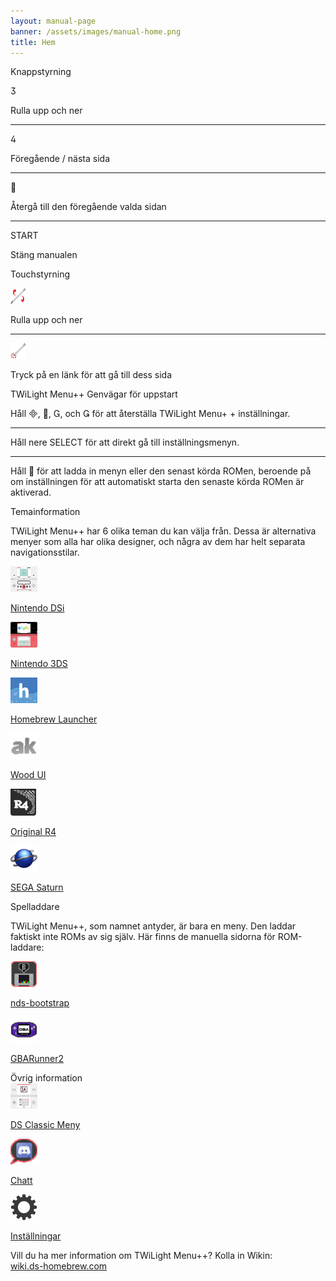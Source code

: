 ```yaml
---
layout: manual-page
banner: /assets/images/manual-home.png
title: Hem
---
```


<div id="button-controls" class="section-title">Knappstyrning</div>
<div class="section-body">
    <div class="button-action-group">
        <p class="button-action button">&#xE07D;</p>
        <p class="button-action-text">Rulla upp och ner</p>
    </div>
    <hr>
    <div class="button-action-group">
        <p class="button-action button">&#xE07E;</p>
        <p class="button-action-text">Föregående / nästa sida</p>
    </div>
    <hr>
    <div class="button-action-group">
        <p class="button-action button">&#xE001;</p>
        <p class="button-action-text">Återgå till den föregående valda sidan</p>
    </div>
    <hr>
    <div class="button-action-group">
        <p class="button-action">START</p>
        <p class="button-action-text">Stäng manualen</p>
    </div>
</div>

<div id="touch-controls" class="section-title">Touchstyrning</div>
<div class="section-body">
    <div class="button-action-group">
        <p class="button-action"><img src="/assets/images/up-down.png" alt="Rulla upp/ner på pekskärmen"></p>
        <p class="button-action-text">Rulla upp och ner</p>
    </div>
    <hr>
    <div class="button-action-group">
        <p class="button-action"><img src="/assets/images/tap.png" alt="Tryck på pekskärmen"></p>
        <p class="button-action-text">Tryck på en länk för att gå till dess sida</p>
    </div>
</div>

<div id="twilight-menu-boot-shortcuts" class="section-title">TWiLight Menu++ Genvägar för uppstart</div>
<div class="section-body">
    <p>
        Håll &#xE000;, &#xE001;, &#xE002;, och &#xE003; för att återställa TWiLight Menu+ + inställningar.
    </p>
    <hr>
    <p>
        Håll nere SELECT för att direkt gå till inställningsmenyn.
    </p>
    <hr>
    <p>
        Håll &#xE001; för att ladda in menyn eller den senast körda ROMen, beroende på om inställningen för att automatiskt starta den senaste körda ROMen är aktiverad.
    </p>
</div>

<div id="theme-information" class="section-title">Temainformation</div>
<div class="section-body">
    <p class="mb-2">TWiLight Menu++ har 6 olika teman du kan välja från. Dessa är alternativa menyer som alla har olika designer, och några av dem har helt separata navigationsstilar.</p>
    <div class="grid-container-3">
        <div class="grid-item">
            <img src="/assets/images/dsi-icon.png">
            <p>
                <a href="theme1-dsi">Nintendo DSi</a>
            </p>
        </div>
        <div class="grid-item">
            <img src="/assets/images/3ds-icon.png">
            <p>
                <a href="theme2-3ds">Nintendo 3DS</a>
            </p>
        </div>
        <div class="grid-item">
            <img src="/assets/images/hbl-icon.png">
            <p>
                <a href="theme6-hbl">Homebrew Launcher</a>
            </p>
        </div>
        <div class="grid-item">
            <img src="/assets/images/ak-icon.png">
            <p>
                <a href="theme4-acekard">Wood UI</a>
            </p>
        </div>
        <div class="grid-item">
            <img src="/assets/images/r4-icon.png">
            <p>
                <a href="theme3-r4">Original R4</a>
            </p>
        </div>
        <div class="grid-item">
            <img src="/assets/images/saturn-logo.png">
            <p>
                <a href="theme5-saturn">SEGA Saturn</a>
            </p>
        </div>
    </div>
</div>

<div id="game-loaders" class="section-title">Spelladdare</div>
<div class="section-body">
    <p class="mb-2">TWiLight Menu++, som namnet antyder, är bara en meny. Den laddar faktiskt inte ROMs av sig själv. Här finns de manuella sidorna för ROM-laddare:</p>
    <div class="grid-container-2">
        <div class="grid-item">
            <img src="/assets/images/ndsb-icon.png">
            <p>
                <a href="nds-bootstrap">nds-bootstrap</a>
            </p>
        </div>
        <div class="grid-item">
            <img src="/assets/images/gba-icon.png">
            <p>
                <a href="gbarunner2">GBARunner2</a>
            </p>
        </div>
    </div>
</div>

<div id="other-information" class="section-title">Övrig information</div>
<div class="section-body">
    <div class="grid-container-3 mb-2">
        <div class="grid-item">
            <img src="/assets/images/ds-icon.png">
            <p>
                <a href="ds-classic-menu">DS Classic Meny</a>
            </p>
        </div>
        <div class="grid-item">
            <img src="/assets/images/chat-icon.png">
            <p>
                <a href="chat">Chatt</a>
            </p>
        </div>
        <div class="grid-item">
            <img src="/assets/images/settings-icon.png">
            <p>
                <a href="settings">Inställningar</a>
            </p>
        </div>
    </div>
    <p>
        Vill du ha mer information om TWiLight Menu++? Kolla in Wikin:<br><a href="https://wiki.ds-homebrew.com">wiki.ds-homebrew.com</a>
    </p>
</div>
